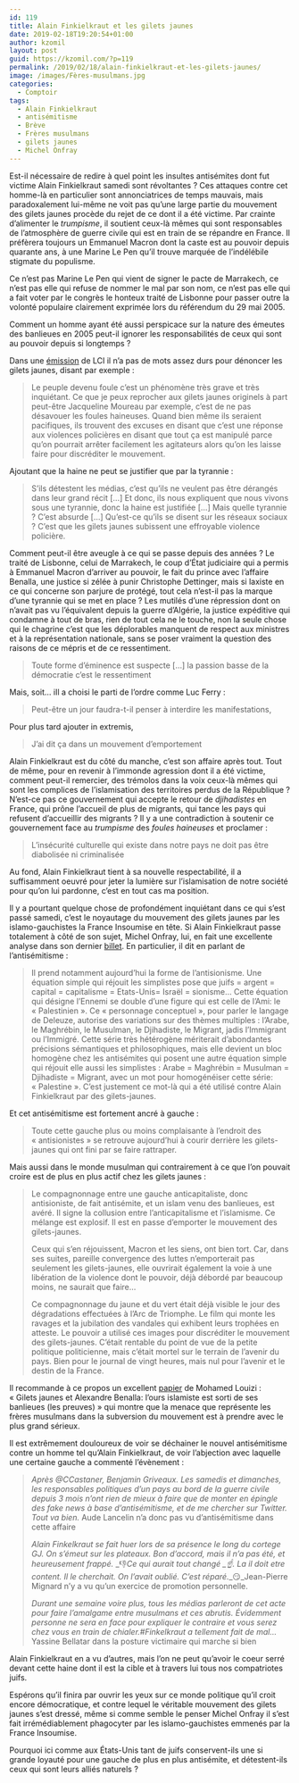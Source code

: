 ```yaml
---
id: 119
title: Alain Finkielkraut et les gilets jaunes
date: 2019-02-18T19:20:54+01:00
author: kzomil
layout: post
guid: https://kzomil.com/?p=119
permalink: /2019/02/18/alain-finkielkraut-et-les-gilets-jaunes/
image: /images/Fères-musulmans.jpg
categories:
  - Comptoir
tags:
  - Alain Finkielkraut
  - antisémitisme
  - Brève
  - Frères musulmans
  - gilets jaunes
  - Michel Onfray
---
```

Est-il nécessaire de redire à quel point les insultes antisémites dont fut victime Alain Finkielkraut samedi sont révoltantes ? Ces attaques contre cet homme-là en particulier sont annonciatrices de temps mauvais, mais paradoxalement lui-même ne voit pas qu&rsquo;une large partie du mouvement des gilets jaunes procède du rejet de ce dont il a été victime. Par crainte d&rsquo;alimenter le _trumpisme_, il soutient ceux-là mêmes qui sont responsables de l&rsquo;atmosphère de guerre civile qui est en train de se répandre en France. Il préfèrera toujours un Emmanuel Macron dont la caste est au pouvoir depuis quarante ans, à une Marine Le Pen qu&rsquo;il trouve marquée de l&rsquo;indélébile stigmate du populisme.

Ce n&rsquo;est pas Marine Le Pen qui vient de signer le pacte de Marrakech, ce n&rsquo;est pas elle qui refuse de nommer le mal par son nom, ce n&rsquo;est pas elle qui a fait voter par le congrès le honteux traité de Lisbonne pour passer outre la volonté populaire clairement exprimée lors du référendum du 29 mai 2005.

Comment un homme ayant été aussi perspicace sur la nature des émeutes des banlieues en 2005 peut-il ignorer les responsabilités de ceux qui sont au pouvoir depuis si longtemps ?

Dans une [émission](https://www.youtube.com/watch?time_continue=1&v=tNX9BHs-rII) de LCI il n&rsquo;a pas de mots assez durs pour dénoncer les gilets jaunes, disant par exemple :

> Le peuple devenu foule c&rsquo;est un phénomène très grave et très inquiétant. Ce que je peux reprocher aux gilets jaunes originels à part peut-être Jacqueline Moureau par exemple, c&rsquo;est de ne pas désavouer les foules haineuses. Quand bien même ils seraient pacifiques, ils trouvent des excuses en disant que c&rsquo;est une réponse aux violences policières en disant que tout ça est manipulé parce qu&rsquo;on pourrait arrêter facilement les agitateurs alors qu&rsquo;on les laisse faire pour discréditer le mouvement.

Ajoutant que la haine ne peut se justifier que par la tyrannie :

> S&rsquo;ils détestent les médias, c&rsquo;est qu&rsquo;ils ne veulent pas être dérangés dans leur grand récit [&#8230;] Et donc, ils nous expliquent que nous vivons sous une tyrannie, donc la haine est justifiée [&#8230;] Mais quelle tyrannie ? C&rsquo;est absurde [&#8230;] Qu&rsquo;est-ce qu&rsquo;ils se disent sur les réseaux sociaux ? C&rsquo;est que les gilets jaunes subissent une effroyable violence policière.

Comment peut-il être aveugle à ce qui se passe depuis des années ? Le traité de Lisbonne, celui de Marrakech, le coup d&rsquo;État judiciaire qui a permis à Emmanuel Macron d&rsquo;arriver au pouvoir, le fait du prince avec l&rsquo;affaire Benalla, une justice si zélée à punir Christophe Dettinger, mais si laxiste en ce qui concerne son parjure de protégé, tout cela n&rsquo;est-il pas la marque d&rsquo;une tyrannie qui se met en place ? Les mutilés d&rsquo;une répression dont on n&rsquo;avait pas vu l&rsquo;équivalent depuis la guerre d&rsquo;Algérie, la justice expéditive qui condamne à tout de bras, rien de tout cela ne le touche, non la seule chose qui le chagrine c&rsquo;est que les déplorables manquent de respect aux ministres et à la représentation nationale, sans se poser vraiment la question des raisons de ce mépris et de ce ressentiment.

> Toute forme d&rsquo;éminence est suspecte [&#8230;] la passion basse de la démocratie c&rsquo;est le ressentiment

Mais, soit&#8230; iIl a choisi le parti de l&rsquo;ordre comme Luc Ferry :

> Peut-être un jour faudra-t-il penser à interdire les manifestations,

Pour plus tard ajouter in extremis,

> J&rsquo;ai dit ça dans un mouvement d&#8217;emportement

Alain Finkielkraut est du côté du manche, c&rsquo;est son affaire après tout. Tout de même, pour en revenir à l&rsquo;immonde agression dont il a été victime, comment peut-il remercier, des trémolos dans la voix ceux-là mêmes qui sont les complices de l&rsquo;islamisation des territoires perdus de la République ? N&rsquo;est-ce pas ce gouvernement qui accepte le retour de _djihadistes_ en France, qui prône l&rsquo;accueil de plus de migrants, qui tance les pays qui refusent d&rsquo;accueillir des migrants ? Il y a une contradiction à soutenir ce gouvernement face au _trumpisme_ des _foules haineuses_ et proclamer :

> L&rsquo;insécurité culturelle qui existe dans notre pays ne doit pas être diabolisée ni criminalisée

Au fond, Alain Finkielkraut tient à sa nouvelle respectabilité, il a suffisamment oeuvré pour jeter la lumière sur l&rsquo;islamisation de notre société pour qu&rsquo;on lui pardonne, c&rsquo;est en tout cas ma position.

Il y a pourtant quelque chose de profondément inquiétant dans ce qui s&rsquo;est passé samedi, c&rsquo;est le noyautage du mouvement des gilets jaunes par les islamo-gauchistes la France Insoumise en tête. Si Alain Finkielkraut passe totalement à côté de son sujet, Michel Onfray, lui, en fait une excellente analyse dans son dernier [billet](https://michelonfray.com/interventions-hebdomadaires/le-jaune-le-vert?fbclid=IwAR1LtSLEXjuCmCu4EEPBxaTDKt075utjAXsv-Gj8PdJSbt-WPIpkYuObJr0&mode=video). En particulier, il dit en parlant de l&rsquo;antisémitisme :

> Il prend notamment aujourd’hui la forme de l’antisionisme. Une équation simple qui réjouit les simplistes pose que juifs = argent = capital = capitalisme = Etats-Unis= Israël = sionisme… Cette équation qui désigne l’Ennemi se double d’une figure qui est celle de l’Ami: le « Palestinien ». Ce « personnage conceptuel », pour parler le langage de Deleuze, autorise des variations sur des thèmes multiples : l’Arabe, le Maghrébin, le Musulman, le Djihadiste, le Migrant, jadis l’Immigrant ou l’Immigré. Cette série très hétérogène mériterait d’abondantes précisions sémantiques et philosophiques, mais elle devient un bloc homogène chez les antisémites qui posent une autre équation simple qui réjouit elle aussi les simplistes : Arabe = Maghrébin = Musulman = Djihadiste = Migrant, avec un mot pour homogénéiser cette série: « Palestine ». C’est justement ce mot-là qui a été utilisé contre Alain Finkielkraut par des gilets-jaunes.

Et cet antisémitisme est fortement ancré à gauche :

> Toute cette gauche plus ou moins complaisante à l’endroit des « antisionistes » se retrouve aujourd’hui à courir derrière les gilets-jaunes qui ont fini par se faire rattraper.

Mais aussi dans le monde musulman qui contrairement à ce que l&rsquo;on pouvait croire est de plus en plus actif chez les gilets jaunes :

> Le compagnonnage entre une gauche anticapitaliste, donc antisioniste, de fait antisémite, et un islam venu des banlieues, est avéré. Il signe la collusion entre l’anticapitalisme et l’islamisme. Ce mélange est explosif. Il est en passe d’emporter le mouvement des gilets-jaunes.
> 
> Ceux qui s’en réjouissent, Macron et les siens, ont bien tort. Car, dans ses suites, pareille convergence des luttes n’emporterait pas seulement les gilets-jaunes, elle ouvrirait également la voie à une libération de la violence dont le pouvoir, déjà débordé par beaucoup moins, ne saurait que faire…
> 
> Ce compagnonnage du jaune et du vert était déjà visible le jour des dégradations effectuées à l’Arc de Triomphe. Le film qui monte les ravages et la jubilation des vandales qui exhibent leurs trophées en atteste. Le pouvoir a utilisé ces images pour discréditer le mouvement des gilets-jaunes. C’était rentable du point de vue de la petite politique politicienne, mais c’était mortel sur le terrain de l’avenir du pays. Bien pour le journal de vingt heures, mais nul pour l’avenir et le destin de la France.

Il recommande à ce propos un excellent [papier](http://mohamedlouizi.eu/2018/12/29/gilets-jaunes-et-alexandre-benalla-lours-islamiste-est-sorti-de-ses-banlieues-les-preuves/) de Mohamed Louizi : « Gilets jaunes et Alexandre Benalla: l’ours islamiste est sorti de ses banlieues (les preuves) » qui montre que la menace que représente les frères musulmans dans la subversion du mouvement est à prendre avec le plus grand sérieux.

Il est extrêmement douloureux de voir se déchainer le nouvel antisémitisme contre un homme tel qu&rsquo;Alain Finkielkraut, de voir l&rsquo;abjection avec laquelle une certaine gauche a commenté l&rsquo;évènement :

> _Après @CCastaner, Benjamin Griveaux. Les samedis et dimanches, les responsables politiques d&rsquo;un pays au bord de la guerre civile depuis 3 mois n&rsquo;ont rien de mieux à faire que de monter en épingle des fake news à base d&rsquo;antisémitisme, et de me chercher sur Twitter. Tout va bien._ Aude Lancelin n&rsquo;a donc pas vu d&rsquo;antisémitisme dans cette affaire
> 
> _Alain Finkelkraut se fait huer lors de sa présence le long du cortege GJ. On s’émeut sur les plateaux. Bon d’accord, mais il n’a pas été, et heureusement frappé._ _&#x1f44e;__Ce qui aurait tout changé_ _&#x261d;&#xfe0f;__. La il doit etre content. Il le cherchait. On l’avait oublié. C’est réparé.__&#x1f60f;_Jean-Pierre Mignard n&rsquo;y a vu qu&rsquo;un exercice de promotion personnelle.
> 
> _Durant une semaine voire plus, tous les médias parleront de cet acte pour faire l’amalgame entre musulmans et ces abrutis. Évidemment personne ne sera en face pour expliquer le contraire et vous serez chez vous en train de chialer.#Finkelkraut a tellement fait de mal&#8230;_ Yassine Bellatar dans la posture victimaire qui marche si bien

Alain Finkielkraut en a vu d&rsquo;autres, mais l&rsquo;on ne peut qu&rsquo;avoir le coeur serré devant cette haine dont il est la cible et à travers lui tous nos compatriotes juifs.

Espérons qu&rsquo;il finira par ouvrir les yeux sur ce monde politique qu&rsquo;il croit encore démocratique, et contre lequel le véritable mouvement des gilets jaunes s&rsquo;est dressé, même si comme semble le penser Michel Onfray il s&rsquo;est fait irrémédiablement phagocyter par les islamo-gauchistes emmenés par la France Insoumise.

Pourquoi ici comme aux États-Unis tant de juifs conservent-ils une si grande loyauté pour une gauche de plus en plus antisémite, et détestent-ils ceux qui sont leurs alliés naturels ?
